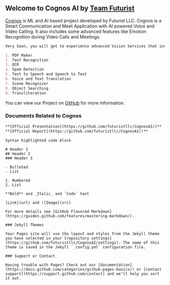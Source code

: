 ## Welcome to Cognos AI by [Team Futurist](https://futuristllc.github.io)

[Cognos](https://github.com/futuristllc/CognosAI) is ML and AI based project developed by Futurist LLC. Cognos is a Smart Communication and Meet Application with AI powered Voice and Video Calling. It also includes some advanced features like Emotion Recognition during Video Calls and Meetings. 

```markdown
Very Soon, you will get to experience advanced Vision Services that includes: 

1. PDF Maker 
2. Text Recognition 
3. OCR 
4. Spam Detection 
5. Text to Speech and Speech to Text 
6. Voice and Text Translation 
7. Scene Recognizer 
8. Object Searching 
9. Transliteration
```
You can view our Project on [GitHub](https://github.com/futuristllc/CognosAI/) for more information.
### Documents Related to Cognos

```markdown
**[Official Presentation](https://github.com/futuristllc/CognosAI/)**
**[Official Report](https://github.com/futuristllc/CognosAI/)**
```

```
Syntax highlighted code block

# Header 1
## Header 2
### Header 3

- Bulleted
- List

1. Numbered
2. List

**Bold** and _Italic_ and `Code` text

[Link](url) and ![Image](src)
```
```
For more details see [GitHub Flavored Markdown](https://guides.github.com/features/mastering-markdown/).

### Jekyll Themes

Your Pages site will use the layout and styles from the Jekyll theme you have selected in your [repository settings](https://github.com/futuristllc/CognosAI/settings). The name of this theme is saved in the Jekyll `_config.yml` configuration file.

### Support or Contact

Having trouble with Pages? Check out our [documentation](https://docs.github.com/categories/github-pages-basics/) or [contact support](https://support.github.com/contact) and we’ll help you sort it out.
```



